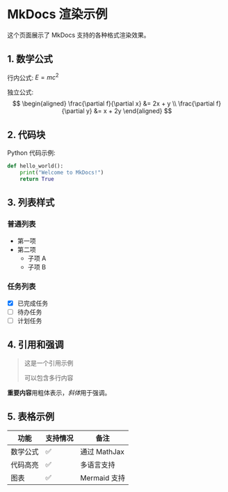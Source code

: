 # MkDocs 渲染示例

这个页面展示了 MkDocs 支持的各种格式渲染效果。

## 1. 数学公式

行内公式: $E = mc^2$

独立公式:
$$
\begin{aligned}
\frac{\partial f}{\partial x} &= 2x + y \\
\frac{\partial f}{\partial y} &= x + 2y
\end{aligned}
$$

## 2. 代码块

Python 代码示例:

```python
def hello_world():
    print("Welcome to MkDocs!")
    return True
```

## 3. 列表样式

### 普通列表
- 第一项
- 第二项
  - 子项 A
  - 子项 B

### 任务列表
- [x] 已完成任务
- [ ] 待办任务
- [ ] 计划任务

## 4. 引用和强调

> 这是一个引用示例
> 
> 可以包含多行内容

**重要内容**用粗体表示，*斜体*用于强调。

## 5. 表格示例

| 功能 | 支持情况 | 备注 |
|------|----------|------|
| 数学公式 | ✅ | 通过 MathJax |
| 代码高亮 | ✅ | 多语言支持 |
| 图表 | ✅ | Mermaid 支持 |

